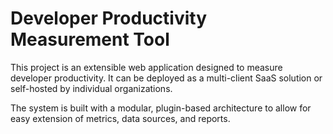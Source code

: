 # Developer Productivity Measurement Tool

This project is an extensible web application designed to measure developer productivity. It can be deployed as a multi-client SaaS solution or self-hosted by individual organizations.

The system is built with a modular, plugin-based architecture to allow for easy extension of metrics, data sources, and reports.
